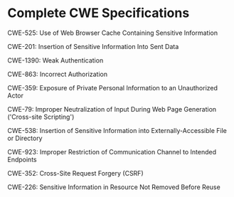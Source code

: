 

# Complete CWE Specifications

CWE-525: Use of Web Browser Cache Containing Sensitive Information

CWE-201: Insertion of Sensitive Information Into Sent Data

CWE-1390: Weak Authentication

CWE-863: Incorrect Authorization

CWE-359: Exposure of Private Personal Information to an Unauthorized Actor

CWE-79: Improper Neutralization of Input During Web Page Generation ('Cross-site Scripting')

CWE-538: Insertion of Sensitive Information into Externally-Accessible File or Directory

CWE-923: Improper Restriction of Communication Channel to Intended Endpoints

CWE-352: Cross-Site Request Forgery (CSRF)

CWE-226: Sensitive Information in Resource Not Removed Before Reuse
